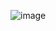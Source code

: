 ![image](https://user-images.githubusercontent.com/64903149/110432228-cf626700-80e9-11eb-9e74-6944a9facb2a.png)
